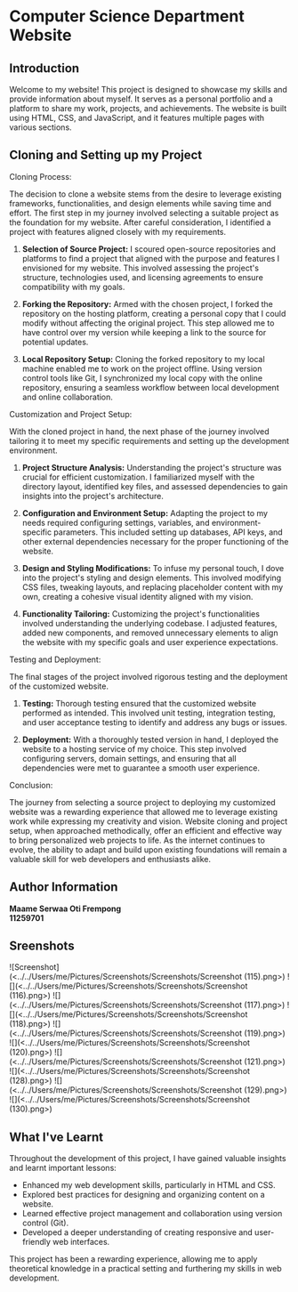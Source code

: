 
<body>
 

  <h1>Computer Science Department Website</h1>

  <h2>Introduction</h2>
  <p>Welcome to my website! This project is designed to showcase my skills and provide information about myself. It serves as a personal portfolio and a platform to share my work, projects, and achievements. The website is built using HTML, CSS, and JavaScript, and it features multiple pages with various sections.</p>

  <h2>Cloning and Setting up my Project</h2>
  <p>
Cloning Process:

The decision to clone a website stems from the desire to leverage existing frameworks, functionalities, and design elements while saving time and effort. The first step in my journey involved selecting a suitable project as the foundation for my website. After careful consideration, I identified a project with features aligned closely with my requirements.

1. **Selection of Source Project:**
   I scoured open-source repositories and platforms to find a project that aligned with the purpose and features I envisioned for my website. This involved assessing the project's structure, technologies used, and licensing agreements to ensure compatibility with my goals.

2. **Forking the Repository:**
   Armed with the chosen project, I forked the repository on the hosting platform, creating a personal copy that I could modify without affecting the original project. This step allowed me to have control over my version while keeping a link to the source for potential updates.

3. **Local Repository Setup:**
   Cloning the forked repository to my local machine enabled me to work on the project offline. Using version control tools like Git, I synchronized my local copy with the online repository, ensuring a seamless workflow between local development and online collaboration.

Customization and Project Setup:

With the cloned project in hand, the next phase of the journey involved tailoring it to meet my specific requirements and setting up the development environment.

1. **Project Structure Analysis:**
   Understanding the project's structure was crucial for efficient customization. I familiarized myself with the directory layout, identified key files, and assessed dependencies to gain insights into the project's architecture.

2. **Configuration and Environment Setup:**
   Adapting the project to my needs required configuring settings, variables, and environment-specific parameters. This included setting up databases, API keys, and other external dependencies necessary for the proper functioning of the website.

3. **Design and Styling Modifications:**
   To infuse my personal touch, I dove into the project's styling and design elements. This involved modifying CSS files, tweaking layouts, and replacing placeholder content with my own, creating a cohesive visual identity aligned with my vision.

4. **Functionality Tailoring:**
   Customizing the project's functionalities involved understanding the underlying codebase. I adjusted features, added new components, and removed unnecessary elements to align the website with my specific goals and user experience expectations.

Testing and Deployment:

The final stages of the project involved rigorous testing and the deployment of the customized website.

1. **Testing:**
   Thorough testing ensured that the customized website performed as intended. This involved unit testing, integration testing, and user acceptance testing to identify and address any bugs or issues.

2. **Deployment:**
   With a thoroughly tested version in hand, I deployed the website to a hosting service of my choice. This step involved configuring servers, domain settings, and ensuring that all dependencies were met to guarantee a smooth user experience.

Conclusion:

The journey from selecting a source project to deploying my customized website was a rewarding experience that allowed me to leverage existing work while expressing my creativity and vision. Website cloning and project setup, when approached methodically, offer an efficient and effective way to bring personalized web projects to life. As the internet continues to evolve, the ability to adapt and build upon existing foundations will remain a valuable skill for web developers and enthusiasts alike.
  </p>

 <h2>Author Information</h2>
  <p>
    <strong>Maame Serwaa Oti Frempong</strong><br>
    <strong>11259701</strong> 
  </p>

  <h2>Sreenshots</h2>
![Screenshot](<../../Users/me/Pictures/Screenshots/Screenshots/Screenshot (115).png>)
![](<../../Users/me/Pictures/Screenshots/Screenshots/Screenshot (116).png>)
![](<../../Users/me/Pictures/Screenshots/Screenshots/Screenshot (117).png>)
![](<../../Users/me/Pictures/Screenshots/Screenshots/Screenshot (118).png>)
![](<../../Users/me/Pictures/Screenshots/Screenshots/Screenshot (119).png>)
![](<../../Users/me/Pictures/Screenshots/Screenshots/Screenshot (120).png>)
![](<../../Users/me/Pictures/Screenshots/Screenshots/Screenshot (121).png>)
![](<../../Users/me/Pictures/Screenshots/Screenshots/Screenshot (128).png>)
![](<../../Users/me/Pictures/Screenshots/Screenshots/Screenshot (129).png>)
![](<../../Users/me/Pictures/Screenshots/Screenshots/Screenshot (130).png>)


  <h2>What I've Learnt</h2>
  <p>Throughout the development of this project, I have gained valuable insights and learnt important lessons:</p>

  <ul>
    <li>Enhanced my web development skills, particularly in HTML and CSS.</li>
    <li>Explored best practices for designing and organizing content on a website.</li>
    <li>Learned effective project management and collaboration using version control (Git).</li>
    <li>Developed a deeper understanding of creating responsive and user-friendly web interfaces.</li>
  </ul>

  <p>This project has been a rewarding experience, allowing me to apply theoretical knowledge in a practical setting and furthering my skills in web development.</p>

</body>
</html>
